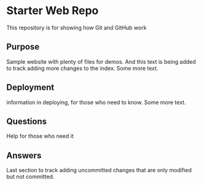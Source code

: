 # Starter Web Repo

This repository is for showing how Git and GitHub work

## Purpose

Sample website with plenty of files for demos. And this text is being added to track adding more changes to the index.
Some more text.

## Deployment

information in deploying, for those who need to know. Some more text.

## Questions

Help for those who need it

## Answers

Last section to track adding uncommitted changes that are only modified but not committed.